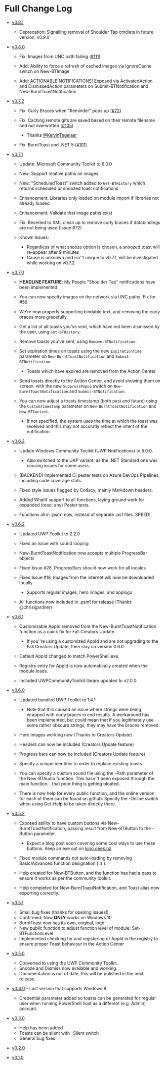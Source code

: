 # Full Change Log

- [v0.8.1](https://github.com/Windos/BurntToast/releases/download/v0.8.1/BurntToast.zip)

  - Deprecation: Signalling removal of Shoulder Tap cmdlets in future version, v0.9.0

- [v0.8.0](https://github.com/Windos/BurntToast/releases/download/v0.8.0/BurntToast.zip)

  - Fix: Images from UNC path failing ([#111](https://github.com/Windos/BurntToast/issues/111))

  - Add: Ability to force a refresh of cached images via IgnoreCache switch on New-BTImage

  - Add: ACTIONABLE NOTIFICATIONS! Exposed via ActivatedAction and DismissedAction parameters on Submit-BTNotification and New-BurntToastNotification

- [v0.7.2](https://github.com/Windos/BurntToast/releases/download/v0.7.2/BurntToast.zip)

  - Fix: Curly Braces when "Reminder" pops up ([#72](https://github.com/Windos/BurntToast/issues/72))

  - Fix: Caching remote gifs are saved based on their remote filename and not overwritten ([#105](https://github.com/Windos/BurntToast/issues/105))

    - Thanks [@KelvinTegelaar](https://github.com/KelvinTegelaar)

  - Fix: BurntToast and .NET 5 ([#101](https://github.com/Windos/BurntToast/issues/101))

- [v0.7.1](https://github.com/Windos/BurntToast/releases/download/v0.7.1/BurntToast.zip)

  - Update: Microsoft Community Toolkit to 6.0.0

  - New: Support relative paths on images

  - New: "ScheduledToast" switch added to `Get-BTHistory` which returns scheduled or snoozed toast notifications

  - Enhancement: Libraries only loaded on module import if libraries not already loaded

  - Enhancement: Validate that image paths exist

  - Fix: Reverted to XML clean up to remove curly braces if databindings are not being used (Issue #72)

  - Known Issues:

    - Regardless of what snooze option is chosen, a snoozed toast will re-appear after 9 minutes
    - Cause is unknown and isn''t unique to v0.7.1, will be investigated while working on v0.7.2

- [v0.7.0](https://github.com/Windos/BurntToast/releases/download/v0.7.0/BurntToast.zip)

  - **HEADLINE FEATURE**: My People "Shoulder Tap" notifications have been implemented

  - You can now specify images on the network via UNC paths. Fix for #56

  - We're now properly supporting bindable text, and removing the curly braces more gracefully.

  - Get a list of all toasts you've sent, which have not been dismissed by the user, using `Get-BTHistory`.

  - Remove toasts you've sent, using `Remove-BTNotification`.

  - Set expiration times on toasts using the new `ExpirationTime` parameter on `New-BurntToastNotification` and `Submit-BTNotification`.

    - Toasts which have expired are removed from the Action Center.

  - Send toasts directly to the Action Center, and avoid showing them on screen, with the new `SuppressPopup` switch on `New-BurntToastNotification` and `Submit-BTNotification`.

  - You can now adjust a toasts timestamp (both past and future) using the `CustomTimestamp` parameter on `New-BurntToastNotification` and `New-BTContent`.

    - If not specified, the system uses the time at which the toast was received and this may not accuratly reflect the intent of the notification.

- [v0.6.3](https://github.com/Windos/BurntToast/releases/download/v0.6.3/BurntToast.zip)

  - Update Windows Community Toolkit (UWP Notifications) to 5.0.0.

    - Also switched to the UAP variant, as the .NET Standard one was causing issues for some users.

  - (BACKEND) Implemented CI pester tests on Azure DevOps Pipelines, including code coverage stats.

  - Fixed style issues flagged by Codacy, mainly Markdown headers.

  - Added WhatIf support to all functions, laying ground work for expanded (read: any) Pester tests.

  - Functions all in .psm1 now, instead of separate .ps1 files. SPEED!

- [v0.6.2](https://github.com/Windos/BurntToast/releases/download/v0.6.2/BurntToast.zip)

  - Updated UWP Toolkit to 2.2.0

  - Fixed an issue with sound looping

  - New-BurntToastNotification now accepts multiple ProgressBar objects

  - Fixed Issue #28, ProgressBars should now work for all locales

  - Fixed Issue #18, Images from the internet will now be downloaded locally

    - Supports regular images, hero images, and applogo

  - All functions now included in .psm1 for release (Thanks @chrislgardner)

- [v0.6.1](https://github.com/Windos/BurntToast/releases/download/v0.6.1/BurntToast.zip)

  - Customizable AppId removed from the New-BurntToastNotification function as a quick fix for Fall Creators Update.

    - If you''re using a customized AppId and are not upgrading to the Fall Creators Update, then stay on version 0.6.0.

  - Default AppId changed to match PowerShell.exe.

  - Registry entry for AppId is now automatically created when the module loads.

  - Included UWPCommunityToolkit library updated to v2.0.0.

- [v0.6.0](https://github.com/Windos/BurntToast/releases/download/v0.6.0/BurntToast.zip)

  - Updated bundled UWP Toolkit to 1.4.1

    - Note that this caused an issue where strings were being wrapped with curly braces in end results. A workaround has been implemented, but could mean that if you legitimately use some rather obscure strings, they may have the braces removed.

  - Hero Images working now (Thanks to Creators Update)

  - Headers can now be included (Creators Update feature)

  - Progress bars can now be included (Creators Update feature)

  - Specify a unique identifier in order to replace existing toasts

  - You can specify a custom sound file using the -Path parameter of the New-BTAudio function. This hasn''t been exposed through the main function... that poor thing is getting bloated.

  - There is now help for every public function, and the online version for each of them can be found on github. Specify the -Online switch when using Get-Help to be taken directly there.

- [v0.5.2](https://github.com/Windos/BurntToast/releases/download/v0.5.2/BurntToast.zip)

  - Exposed ability to have custom buttons via New-BurntToastNotification, passing result from New-BTButton to the -Button parameter.

    - Expect a blog post soon covering some cool ways to use these buttons. Keep an eye out on [king.geek.nz](http://king.geek.nz).

  - Fixed module commands not auto-loading by removing Basic/Advanced function designation ( :( ).

  - Help created for New-BTButton, and the function has had a pass to ensure it works as per the community toolkit.

  - Help completed for New-BurntToastNotification, and Toast alias now exporting correctly.

- [v0.5.1](https://github.com/Windos/BurntToast/releases/download/v0.5.1/BurntToast.zip)

  - Small bug fixes (thanks for opening issues!)
  - Confirmed: Now **ONLY** works on Windows 10
  - BurntToast now has its own, original, logo!
  - New public function to adjust function level of module: Set-BTFunctionLevel
  - Implemented checking for and registering of AppId in the registry to ensure proper Toast behaviour in the Action Center

- [v0.5.0](https://github.com/Windos/BurntToast/releases/download/v0.5.0/BurntToast.zip)

  - Converted to using the UWP Community Toolkit.
  - Snooze and Dismiss now available and working.
  - Documentation is out of date, this will be polished in the next release.

- [v0.4.0](https://github.com/Windos/BurntToast/releases/download/v0.4.0/BurntToast.zip) - Last version that supports Windows 8

  - Credential parameter added so toasts can be generated for regular user when running PowerShell host as a different (e.g. Admin) account.

- [v0.3.0](https://github.com/Windos/BurntToast/releases/download/v0.3.0/BurntToast.zip)

  - Help has been added
  - Toasts can be silent with -Silent switch
  - General bug fixes

- [v0.2.0](https://github.com/Windos/BurntToast/releases/download/v0.2.0/BurntToast.zip)

- [v0.1.0](https://github.com/Windos/BurntToast/releases/download/v0.1.0/BurntToast.zip)